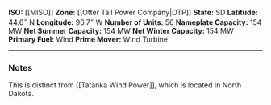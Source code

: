 **ISO:** [[MISO]]
**Zone:** [[Otter Tail Power Company|OTP]]
**State:** SD
**Latitude:** $44.6^\circ$ N
**Longitude:** $96.7^\circ$ W
**Number of Units:** 56
**Nameplate Capacity:** 154 MW
**Net Summer Capacity:** 154 MW
**Net Winter Capacity:** 154 MW
**Primary Fuel:** Wind
**Prime Mover:** Wind Turbine

---
### Notes
This is distinct from [[Tatanka Wind Power]], which is located in North Dakota.